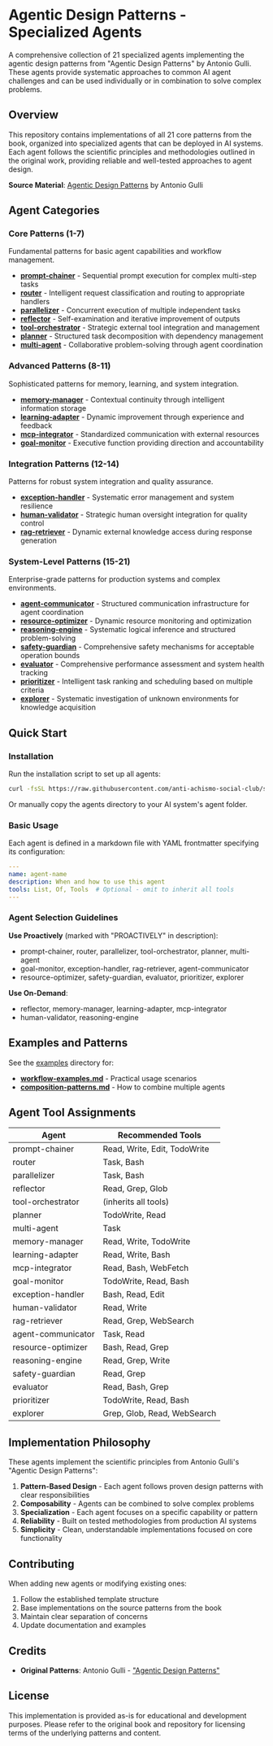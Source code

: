 # Agentic Design Patterns - Specialized Agents

A comprehensive collection of 21 specialized agents implementing the agentic design patterns from "Agentic Design Patterns" by Antonio Gulli. These agents provide systematic approaches to common AI agent challenges and can be used individually or in combination to solve complex problems.

## Overview

This repository contains implementations of all 21 core patterns from the book, organized into specialized agents that can be deployed in AI systems. Each agent follows the scientific principles and methodologies outlined in the original work, providing reliable and well-tested approaches to agent design.

**Source Material**: [Agentic Design Patterns](https://github.com/anti-achismo-social-club/agentic-design-patterns) by Antonio Gulli

## Agent Categories

### Core Patterns (1-7)
Fundamental patterns for basic agent capabilities and workflow management.

- **[prompt-chainer](agents/prompt-chainer.md)** - Sequential prompt execution for complex multi-step tasks
- **[router](agents/router.md)** - Intelligent request classification and routing to appropriate handlers
- **[parallelizer](agents/parallelizer.md)** - Concurrent execution of multiple independent tasks
- **[reflector](agents/reflector.md)** - Self-examination and iterative improvement of outputs
- **[tool-orchestrator](agents/tool-orchestrator.md)** - Strategic external tool integration and management
- **[planner](agents/planner.md)** - Structured task decomposition with dependency management
- **[multi-agent](agents/multi-agent.md)** - Collaborative problem-solving through agent coordination

### Advanced Patterns (8-11)
Sophisticated patterns for memory, learning, and system integration.

- **[memory-manager](agents/memory-manager.md)** - Contextual continuity through intelligent information storage
- **[learning-adapter](agents/learning-adapter.md)** - Dynamic improvement through experience and feedback
- **[mcp-integrator](agents/mcp-integrator.md)** - Standardized communication with external resources
- **[goal-monitor](agents/goal-monitor.md)** - Executive function providing direction and accountability

### Integration Patterns (12-14)
Patterns for robust system integration and quality assurance.

- **[exception-handler](agents/exception-handler.md)** - Systematic error management and system resilience
- **[human-validator](agents/human-validator.md)** - Strategic human oversight integration for quality control
- **[rag-retriever](agents/rag-retriever.md)** - Dynamic external knowledge access during response generation

### System-Level Patterns (15-21)
Enterprise-grade patterns for production systems and complex environments.

- **[agent-communicator](agents/agent-communicator.md)** - Structured communication infrastructure for agent coordination
- **[resource-optimizer](agents/resource-optimizer.md)** - Dynamic resource monitoring and optimization
- **[reasoning-engine](agents/reasoning-engine.md)** - Systematic logical inference and structured problem-solving
- **[safety-guardian](agents/safety-guardian.md)** - Comprehensive safety mechanisms for acceptable operation bounds
- **[evaluator](agents/evaluator.md)** - Comprehensive performance assessment and system health tracking
- **[prioritizer](agents/prioritizer.md)** - Intelligent task ranking and scheduling based on multiple criteria
- **[explorer](agents/explorer.md)** - Systematic investigation of unknown environments for knowledge acquisition

## Quick Start

### Installation

Run the installation script to set up all agents:

```bash
curl -fsSL https://raw.githubusercontent.com/anti-achismo-social-club/subagents-design-patterns/main/install.sh | bash
```

Or manually copy the agents directory to your AI system's agent folder.

### Basic Usage

Each agent is defined in a markdown file with YAML frontmatter specifying its configuration:

```yaml
---
name: agent-name
description: When and how to use this agent
tools: List, Of, Tools  # Optional - omit to inherit all tools
---
```

### Agent Selection Guidelines

**Use Proactively** (marked with "PROACTIVELY" in description):
- prompt-chainer, router, parallelizer, tool-orchestrator, planner, multi-agent
- goal-monitor, exception-handler, rag-retriever, agent-communicator
- resource-optimizer, safety-guardian, evaluator, prioritizer, explorer

**Use On-Demand**:
- reflector, memory-manager, learning-adapter, mcp-integrator
- human-validator, reasoning-engine

## Examples and Patterns

See the [examples](examples/) directory for:
- **[workflow-examples.md](examples/workflow-examples.md)** - Practical usage scenarios
- **[composition-patterns.md](examples/composition-patterns.md)** - How to combine multiple agents

## Agent Tool Assignments

| Agent | Recommended Tools |
|-------|------------------|
| prompt-chainer | Read, Write, Edit, TodoWrite |
| router | Task, Bash |
| parallelizer | Task, Bash |
| reflector | Read, Grep, Glob |
| tool-orchestrator | (inherits all tools) |
| planner | TodoWrite, Read |
| multi-agent | Task |
| memory-manager | Read, Write, TodoWrite |
| learning-adapter | Read, Write, Bash |
| mcp-integrator | Read, Bash, WebFetch |
| goal-monitor | TodoWrite, Read, Bash |
| exception-handler | Bash, Read, Edit |
| human-validator | Read, Write |
| rag-retriever | Read, Grep, WebSearch |
| agent-communicator | Task, Read |
| resource-optimizer | Bash, Read, Grep |
| reasoning-engine | Read, Grep, Write |
| safety-guardian | Read, Grep |
| evaluator | Read, Bash, Grep |
| prioritizer | TodoWrite, Read, Bash |
| explorer | Grep, Glob, Read, WebSearch |

## Implementation Philosophy

These agents implement the scientific principles from Antonio Gulli's "Agentic Design Patterns":

1. **Pattern-Based Design** - Each agent follows proven design patterns with clear responsibilities
2. **Composability** - Agents can be combined to solve complex problems
3. **Specialization** - Each agent focuses on a specific capability or pattern
4. **Reliability** - Built on tested methodologies from production AI systems
5. **Simplicity** - Clean, understandable implementations focused on core functionality

## Contributing

When adding new agents or modifying existing ones:

1. Follow the established template structure
2. Base implementations on the source patterns from the book
3. Maintain clear separation of concerns
4. Update documentation and examples

## Credits

- **Original Patterns**: Antonio Gulli - ["Agentic Design Patterns"](https://www.amazon.com/Agentic-Design-Patterns-Hands-Intelligent/dp/3032014018)

## License

This implementation is provided as-is for educational and development purposes. Please refer to the original book and repository for licensing terms of the underlying patterns and content.